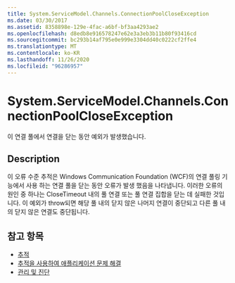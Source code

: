 ```yaml
---
title: System.ServiceModel.Channels.ConnectionPoolCloseException
ms.date: 03/30/2017
ms.assetid: 8358898e-129e-4fac-a6bf-bf3aa4293ae2
ms.openlocfilehash: d8edb8e916578247e62e3a3eb3b11b80f93416cd
ms.sourcegitcommit: bc293b14af795e0e999e3304dd40c0222cf2ffe4
ms.translationtype: MT
ms.contentlocale: ko-KR
ms.lasthandoff: 11/26/2020
ms.locfileid: "96286957"
---
```

# <a name="systemservicemodelchannelsconnectionpoolcloseexception"></a>System.ServiceModel.Channels.ConnectionPoolCloseException

이 연결 풀에서 연결을 닫는 동안 예외가 발생했습니다.  
  
## <a name="description"></a>Description  

 이 오류 수준 추적은 Windows Communication Foundation (WCF)의 연결 풀링 기능에서 사용 하는 연결 풀을 닫는 동안 오류가 발생 했음을 나타냅니다. 이러한 오류의 원인 중 하나는 CloseTimeout 내의 풀 연결 또는 풀 연결 집합을 닫는 데 실패한 것입니다. 이 예외가 throw되면 해당 풀 내의 닫지 않은 나머지 연결이 중단되고 다른 풀 내의 닫지 않은 연결도 중단됩니다.  
  
## <a name="see-also"></a>참고 항목

- [추적](index.md)
- [추적을 사용하여 애플리케이션 문제 해결](using-tracing-to-troubleshoot-your-application.md)
- [관리 및 진단](../index.md)
